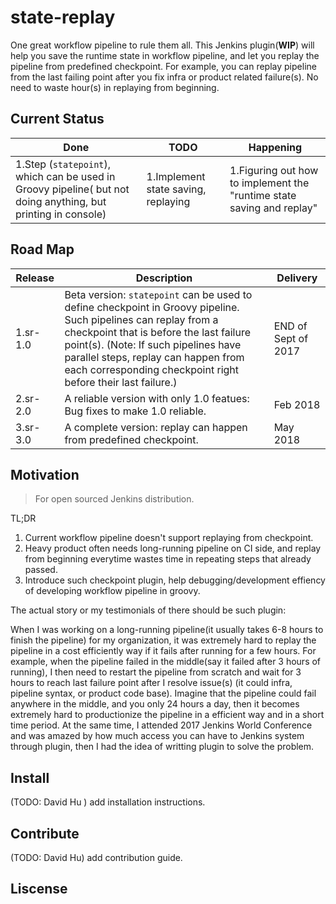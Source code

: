 # state-replay
One great workflow pipeline to rule them all. This Jenkins plugin(<strong>WIP</strong>) will help you save the runtime state in workflow pipeline, and let you replay the pipeline from predefined checkpoint. For example, you can replay pipeline from the last failing point after you fix infra or product related failure(s). No need to waste hour(s) in replaying from beginning.

## Current Status

Done          | TODO          | Happening     |
------------- | ------------- | ------------- |
1.Step (`statepoint`), which can be used in Groovy pipeline( but not doing anything, but printing in console)  |  1.Implement state saving, replaying  |  1.Figuring out how to implement the "runtime state saving and replay"

## Road Map

Release       | Description   | Delivery      |
------------- | ------------- | ------------- |
1.sr- 1.0 | Beta version: `statepoint` can be used to define checkpoint in Groovy pipeline. Such pipelines can replay from a checkpoint that is before the last failure point(s). (Note: If such pipelines have parallel steps, replay can happen from each corresponding checkpoint right before their last failure.) | END of Sept of 2017
2.sr-2.0 | A reliable version with only 1.0 featues: Bug fixes to make 1.0 reliable. | Feb 2018
3.sr-3.0 | A complete version: replay can happen from predefined checkpoint. | May 2018

## Motivation
>For open sourced Jenkins distribution.

TL;DR
1. Current workflow pipeline doesn't support replaying from checkpoint.
2. Heavy product often needs long-running pipeline on CI side, and replay from beginning everytime wastes time in repeating steps that already passed.
3. Introduce such checkpoint plugin, help debugging/development effiency of developing workflow pipeline in groovy.

The actual story or my testimonials of there should be such plugin:

When I was working on a long-running pipeline(it usually takes 6-8 hours to finish the pipeline) for my organization, it was extremely hard to replay the pipeline in a cost efficiently way if it fails after running for a few hours. For example, when the pipeline failed in the middle(say it failed after 3 hours of running), I then need to restart the pipeline from scratch and wait for 3 hours to reach last failure point after I resolve issue(s) (it could infra, pipeline syntax, or product code base). Imagine that the pipeline could fail anywhere in the middle, and you only 24 hours a day, then it becomes extremely hard to productionize the pipeline in a efficient way and in a short time period. At the same time, I attended 2017 Jenkins World Conference and was amazed by how much access you can have to Jenkins system through plugin, then I had the idea of writting plugin to solve the problem.

## Install
(TODO: David Hu ) add installation instructions.

## Contribute
(TODO: David Hu) add contribution guide.

## Liscense
